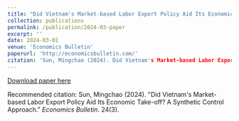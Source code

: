 ```yaml
---
title: "Did Vietnam's Market-based Labor Export Policy Aid Its Economic Take-off? A Synthetic Control Approach"
collection: publications
permalink: /publication/2024-03-paper
excerpt: ''
date: 2024-03-01
venue: 'Economics Bulletin'
paperurl: 'http://economicsbulletin.com/'
citation: 'Sun, Mingchao (2024). Did Vietnam's Market-based Labor Export Policy Aid Its Economic Take-off? A Synthetic Control Approach; <i>Economics Bulletin</i>. 24(3).'
---
```


[Download paper here](http://economicsbulletin.com/)

Recommended citation: Sun, Mingchao (2024). "Did Vietnam's Market-based Labor Export Policy Aid Its Economic Take-off? A Synthetic Control Approach." <i>Economics Bulletin</i>. 24(3).

